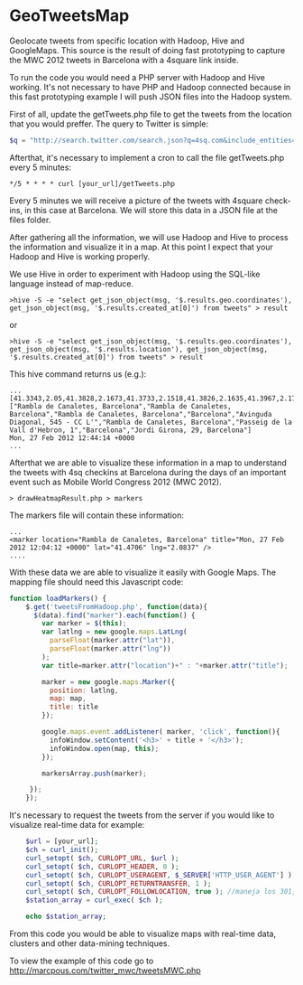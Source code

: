 GeoTweetsMap
============

Geolocate tweets from specific location with Hadoop, Hive and GoogleMaps. This source is the result of doing fast prototyping to capture the MWC 2012 tweets in Barcelona with a 4square link inside.

To run the code you would need a PHP server with Hadoop and Hive working. It's not necessary to have PHP and Hadoop connected because in this fast prototyping example I will push JSON files into the Hadoop system.

First of all, update the getTweets.php file to get the tweets from the location that you would preffer. The query to Twitter is simple:

```php
$q = "http://search.twitter.com/search.json?q=4sq.com&include_entities=true&result_type=recent&geocode=41.38615876984,2.1710175275803,20mi";
```

Afterthat, it's necessary to implement a cron to call the file getTweets.php every 5 minutes:

```
*/5 * * * * curl [your_url]/getTweets.php
```

Every 5 minutes we will receive a picture of the tweets with 4square check-ins, in this case at Barcelona. We will store this data in a JSON file at the files folder.

After gathering all the information, we will use Hadoop and Hive to process the information and visualize it in a map. At this point I expect that your Hadoop and Hive is working properly. 

We use Hive in order to experiment with Hadoop using the SQL-like language instead of map-reduce.

```
>hive -S -e "select get_json_object(msg, '$.results.geo.coordinates'), get_json_object(msg, '$.results.created_at[0]') from tweets" > result
```
or

```
>hive -S -e "select get_json_object(msg, '$.results.geo.coordinates'), get_json_object(msg, '$.results.location'), get_json_object(msg, '$.results.created_at[0]') from tweets" > result
```

This hive command returns us (e.g.):

```
...
[41.3343,2.05,41.3828,2.1673,41.3733,2.1518,41.3826,2.1635,41.3967,2.1747,41.5512,2.2475]       
["Rambla de Canaletes, Barcelona","Rambla de Canaletes, Barcelona","Rambla de Canaletes, Barcelona","Barcelona","Avinguda Diagonal, 545 - CC L'","Rambla de Canaletes, Barcelona","Passeig de la Vall d'Hebron, 1","Barcelona","Jordi Girona, 29, Barcelona"] 
Mon, 27 Feb 2012 12:44:14 +0000
...
```

Afterthat we are able to visualize these information in a map to understand the tweets with 4sq checkins at Barcelona during the days of an important event such as Mobile World Congress 2012 (MWC 2012).

```
> drawHeatmapResult.php > markers
```

The markers file will contain these information:

```
...
<marker location="Rambla de Canaletes, Barcelona" title="Mon, 27 Feb 2012 12:04:12 +0000" lat="41.4706" lng="2.0837" />
....
```

With these data we are able to visualize it easily with Google Maps. The mapping file should need this Javascript code:

```javascript
function loadMarkers() {
    $.get('tweetsFromHadoop.php', function(data){
      $(data).find("marker").each(function() {
        var marker = $(this);
        var latlng = new google.maps.LatLng(
          parseFloat(marker.attr("lat")),
          parseFloat(marker.attr("lng"))
        );
        var title=marker.attr("location")+" : "+marker.attr("title");

        marker = new google.maps.Marker({
          position: latlng, 
          map: map,
          title: title
        });

        google.maps.event.addListener( marker, 'click', function(){
          infoWindow.setContent('<h3>' + title + '</h3>');
          infoWindow.open(map, this);
        });

        markersArray.push(marker);

     });
    });
```

It's necessary to request the tweets from the server if you would like to visualize real-time data for example:

```php
    $url = [your_url];
    $ch = curl_init();
    curl_setopt( $ch, CURLOPT_URL, $url );
    curl_setopt( $ch, CURLOPT_HEADER, 0 );
    curl_setopt( $ch, CURLOPT_USERAGENT, $_SERVER['HTTP_USER_AGENT'] );
    curl_setopt( $ch, CURLOPT_RETURNTRANSFER, 1 );
    curl_setopt( $ch, CURLOPT_FOLLOWLOCATION, true ); //maneja los 301, etc.
    $station_array = curl_exec( $ch );

    echo $station_array;
```

From this code you would be able to visualize maps with real-time data, clusters and other data-mining techniques.

To view the example of this code go to http://marcpous.com/twitter_mwc/tweetsMWC.php
